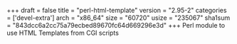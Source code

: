 +++
draft = false
title = "perl-html-template"
version = "2.95-2"
categories = ['devel-extra']
arch = "x86_64"
size = "60720"
usize = "235067"
sha1sum = "843dcc6a2cc75a79ecbed89670fc64d669296e3d"
+++
Perl module to use HTML Templates from CGI scripts